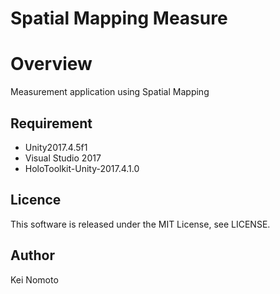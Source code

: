 Spatial Mapping Measure
====

# Overview
Measurement application using Spatial Mapping

## Requirement
- Unity2017.4.5f1
- Visual Studio 2017
- HoloToolkit-Unity-2017.4.1.0

## Licence
This software is released under the MIT License, see LICENSE.

## Author
Kei Nomoto
